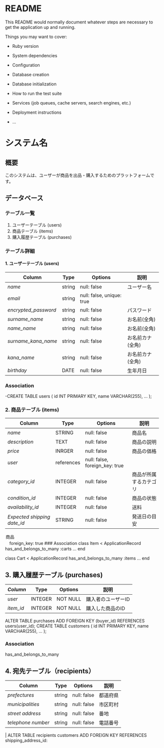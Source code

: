 # README

This README would normally document whatever steps are necessary to get the
application up and running.

Things you may want to cover:

* Ruby version

* System dependencies

* Configuration

* Database creation

* Database initialization

* How to run the test suite

* Services (job queues, cache servers, search engines, etc.)

* Deployment instructions

* ...
# システム名

## 概要
このシステムは、ユーザーが商品を出品・購入するためのプラットフォームです。

## データベース

### テーブル一覧

1. ユーザーテーブル (users)
2. 商品テーブル (items)
3. 購入履歴テーブル (purchases)

### テーブル詳細

#### 1. ユーザーテーブル (users)

| Column      | Type   | Options     | 説明                 |
|------------|-----------|----------|---------------------|
|_name_| string   | null: false | ユーザー名              |
|_email_| string   | null: false, unique: true | 
|_encrypted_password_| string   | null: false | パスワード   |
|_surname_name_| string | null: false  | お名前(全角)         |
|_name_name_| string  |null: false  | お名前(全角)         |
|_surname_kana_name_|  string | null: false  |  お名前カナ(全角)     |
|_kana_name_|  string | null: false  |  お名前カナ(全角)     |
|_birthday_| DATE      | null: false | 生年月日             |

### Association
-CREATE TABLE users (
  id INT PRIMARY KEY,
  name VARCHAR(255),
  ...
);
### 2. 商品テーブル (items)

| Column      | Type   | Options     | 説明                |
|---------------|-----------|----------|--------------------|
|_name_| STRING   | null: false | 商品名              |
|_description_| TEXT      | null: false | 商品の説明           |
|_price_| INRGER   | null: false | 商品の価格           |
|_user_| references   | null: false, foreign_key: true | 
|_category_id_| INTEGER   | null: false | 商品が所属するカテゴリ |
|_condition_id_| INTEGER    | null: false | 商品の状態           |
|_availability_id_| INTEGER   | null: false | 送料                |
|_Expected shipping date_id_| STRING   | null: false | 発送日の目安         |
 <option value="item3">商品</option>　foreign_key: true
### Association
class Item < ApplicationRecord
  has_and_belongs_to_many :carts
  ...
end

class Cart < ApplicationRecord
  has_and_belongs_to_many :items
  ...
end



## 3. 購入履歴テーブル (purchases)

|_Column_| Type   | Options     | 説明                  |
|----------------|-----------|----------|----------------------|
|_user_| INTEGER   | NOT NULL | 購入者のユーザーID      |
|_item_id_| INTEGER   | NOT NULL | 購入した商品のID        |
ALTER TABLE purchases ADD FOREIGN KEY (buyer_id) REFERENCES users(user_id);
CREATE TABLE customers (
  id INT PRIMARY KEY,
  name VARCHAR(255),
  ...
);

### Association
has_and_belongs_to_many

## 4. 宛先テーブル（recipients）

| Column      | Type   | Options     | 説明                  |
|----------------|-----------|----------|----------------------|
|_prefectures_| string |null: false | 都道府県 |
|_municipalities_| string |null: false | 市区町村 |
|_street address_| string | null: false | 番地 |
|_telephone number_| string | null: false | 電話番号 |
| 
ALTER TABLE recipients customers ADD FOREIGN KEY  REFERENCES shipping_address_id: